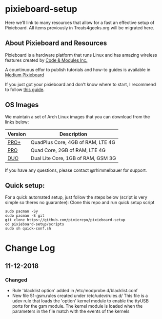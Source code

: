 # pixieboard-setup

Here we'll link to many resources that allow for a fast an effective setup of Pixieboard. All items previously in Treats4geeks.org will be migrated here.

## About Pixieboard and Resources

Pixieboard is a hardware platform that runs Linux and has amazing wireless features created by [Code & Modules Inc.](https://codeandmodules.com)

A countinuous effor to publish tutorials and how-to guides is available in [Medium Pixieboard](https://medium.com/pixieboard)

If you just got your pixieboard and don't know where to start, I recommend to follow [this guide](https://medium.com/pixieboard/getting-started-with-pixieboard-7e977ee6d276).

## OS Images

We maintain a set of Arch Linux images that you can download from the links below:

|Version | Description                      |
|--------|----------------------------------|
|[PRO+](https://code-ing.com/pixierepo/release/images/latest/PixieQP4GCoreImage.zip)|QuadPlus Core, 4GB of RAM, LTE 4G |
|[PRO](https://code-ing.com/pixierepo/release/images/latest/PixieQCoreImage.zip) | Quad Core, 2GB of RAM, LTE 4G |
|[DUO](https://code-ing.com/pixierepo/release/images/latest/PixieDLCoreImage.zip) | Dual Lite Core, 1GB of RAM, GSM 3G |

If you have any questions, please contact @rhimmelbauer for support.


## Quick setup:

For a quick automated setup, just follow the steps below (script is very simple so theres no guarantee): 
Clone this repo and run quick setup script
```
sudo pacman -Sy
sudo pacman -S git
git clone https://github.com/pixierepo/pixieboard-setup
cd pixieboard-setup/scripts
sudo sh quick-conf.sh
```

# Change Log
## 11-12-2018
### Changed
- Rule 'blacklist option' added in /etc/modprobe.d/blacklist.conf
- New file 51-gsm.rules created under /etc/udev/rules.d/
  This file is a udev rule that loads the 'option' kernel module to enable the ttyUSB ports for the gsm module.
  The kernel module is loaded when the parameters in the file match with the events of the kernels
  
  
